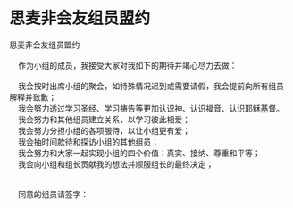 # 思麦非会友组员盟约



<p>思麦非会友组员盟约<br />
&nbsp;<br />
&nbsp; &nbsp; 作为小组的成员，我接受大家对我如下的期待并竭心尽力去做：<br />
&nbsp;<br />
&nbsp; &nbsp; 我会按时出席小组的聚会，如特殊情况迟到或需要请假，我会提前向所有组员解释并致歉；<br />
&nbsp; &nbsp; 我会努力透过学习圣经、学习祷告等更加认识神、认识福音、认识耶稣基督。<br />
&nbsp; &nbsp; 我会努力和其他组员建立关系，以学习彼此相爱；<br />
&nbsp; &nbsp; 我会努力分担小组的各项服侍，以让小组更有爱；<br />
&nbsp; &nbsp; 我会抽时间款待和探访小组的其他组员；<br />
&nbsp; &nbsp; 我会努力和大家一起实现小组的四个价值：真实、接纳、尊重和平等；<br />
&nbsp; &nbsp; 我会向小组和组长贡献我的想法并顺服组长的最终决定；<br />
&nbsp;<br />
&nbsp;<br />
&nbsp; &nbsp; 同意的组员请签字：<br />
&nbsp;<br />
&nbsp;</p>